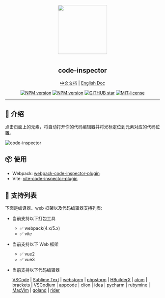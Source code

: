 <div align="center">
<img src="https://user-images.githubusercontent.com/73059627/230129140-6e7a7eb7-4c78-4a58-b4aa-fcb7c2a6c95f.png" width=160px" style="margin-bottom: 12px;" />

<p align="center">
  <h2>code-inspector</h2>
  <a href="https://github.com/zh-lx/code-inspector/blob/main/README.md">中文文档</a>
  |
  <a href="https://github.com/zh-lx/code-inspector/blob/main/docs/README-EN.md">English Doc</a>
</p>

[![NPM version](https://img.shields.io/npm/v/webpack-code-inspector-plugin/latest?label=webpack-code-inspector-plugin&style=plastic)](https://www.npmjs.com/package/webpack-code-inspector-plugin)
[![NPM version](https://img.shields.io/npm/v/vite-code-inspector-plugin/latest?label=vite-code-inspector-plugin&style=plastic)](https://www.npmjs.com/package/vite-code-inspector-plugin)
[![GITHUB star](https://img.shields.io/github/stars/zh-lx/code-inspector.svg)](https://github.com/zh-lx/code-inspector)
[![MIT-license](https://img.shields.io/npm/l/code-inspector.svg)](https://opensource.org/licenses/MIT)

</div>

<hr />

## 📜 介绍

点击页面上的元素，将自动打开你的代码编辑器并将光标定位到元素对应的代码位置。

![code-inspector](https://user-images.githubusercontent.com/73059627/227070438-6e40e112-6f1d-4f67-9f26-53986bff77c3.gif)

## 📦 使用

- Webpack: [webpack-code-inspector-plugin](https://github.com/zh-lx/code-inspector/blob/main/packages/webpack-plugin/README.md)
- Vite: [vite-code-inspector-plugin](https://github.com/zh-lx/code-inspector/blob/main/packages/vite-plugin/README.md)

## 🎨 支持列表

下面是编译器、web 框架以及代码编辑器支持列表:

- 当前支持以下打包工具
  - ✅ webpack(4.x/5.x)
  - ✅ vite
- 当前支持以下 Web 框架
  - ✅ vue2
  - ✅ vue3
- 当前支持以下代码编辑器

  [VSCode](https://code.visualstudio.com/) | [Sublime Text](https://www.sublimetext.com/) | [webstorm](https://www.jetbrains.com/webstorm/) | [phpstorm](https://www.jetbrains.com/phpstorm/) | [HBuilderX](https://www.dcloud.io/hbuilderx.html) | [atom](https://atom.io/) | [brackets](https://brackets.io/) | [VSCodium](https://vscodium.com/) | [appcode](https://www.jetbrains.com/objc/) | [clion](https://www.jetbrains.com/clion/) | [idea](https://www.jetbrains.com/idea/) | [pycharm](https://www.jetbrains.com/pycharm/) | [rubymine](https://www.jetbrains.com/ruby/) | [MacVim](https://macvim-dev.github.io/macvim/) | [goland](https://www.jetbrains.com/go/) | [rider](https://www.jetbrains.com/rider/)

